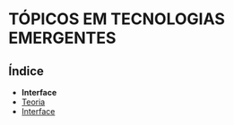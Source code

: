 # TÓPICOS EM TECNOLOGIAS EMERGENTES



## Índice

- **Interface**
 - [Teoria](./unity/teoria.md)
 - [Interface](./unity/interface.md)